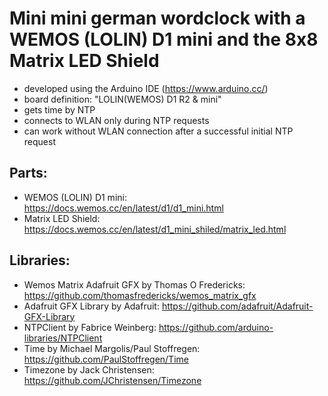 # Mini mini german wordclock with a WEMOS (LOLIN) D1 mini and the 8x8 Matrix LED Shield

* developed using the Arduino IDE (https://www.arduino.cc/)
* board definition: "LOLIN(WEMOS) D1 R2 & mini"
* gets time by NTP
* connects to WLAN only during NTP requests
* can work without WLAN connection after a successful initial NTP request

## Parts:

* WEMOS (LOLIN) D1 mini: https://docs.wemos.cc/en/latest/d1/d1_mini.html
* Matrix LED Shield: https://docs.wemos.cc/en/latest/d1_mini_shiled/matrix_led.html

## Libraries:

* Wemos Matrix Adafruit GFX by Thomas O Fredericks: https://github.com/thomasfredericks/wemos_matrix_gfx
* Adafruit GFX Library by Adafruit: https://github.com/adafruit/Adafruit-GFX-Library
* NTPClient by Fabrice Weinberg: https://github.com/arduino-libraries/NTPClient
* Time by Michael Margolis/Paul Stoffregen: https://github.com/PaulStoffregen/Time
* Timezone by Jack Christensen: https://github.com/JChristensen/Timezone
